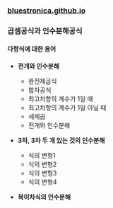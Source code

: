 ### [bluestronica.github.io](https://bluestronica.github.io/)

### 곱셈공식과 인수분해공식

#### 다항식에 대한 용어

- **전개와 인수분해**
  - 완전제곱식
  - 합차공식
  - 최고차항의 계수가 1일 때
  - 최고차항의 계수가 1일 아닐 때
  - 세제곱
  - 전개와 인수분해

- **3차, 3차 두 개 있는 것의 인수분해**
  - 식의 변형1
  - 식의 변형2
  - 식의 변형3
  - 식의 변형4

- **복이차식의 인수분해**
